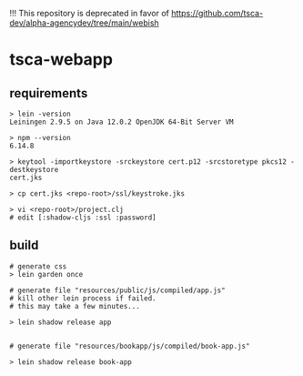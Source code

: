 !!! This repository is deprecated in favor of https://github.com/tsca-dev/alpha-agencydev/tree/main/webish

# tsca-webapp

## requirements

```
> lein -version
Leiningen 2.9.5 on Java 12.0.2 OpenJDK 64-Bit Server VM

> npm --version
6.14.8

> keytool -importkeystore -srckeystore cert.p12 -srcstoretype pkcs12 -destkeystore 
cert.jks

> cp cert.jks <repo-root>/ssl/keystroke.jks

> vi <repo-root>/project.clj
# edit [:shadow-cljs :ssl :password]
```



## build

```
# generate css
> lein garden once

# generate file "resources/public/js/compiled/app.js"
# kill other lein process if failed.
# this may take a few minutes...

> lein shadow release app


# generate file "resources/bookapp/js/compiled/book-app.js"

> lein shadow release book-app
```
